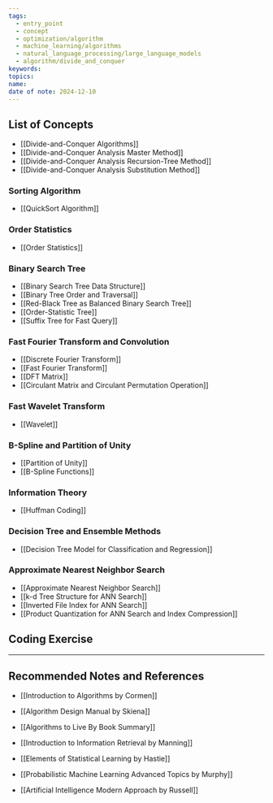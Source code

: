 ```yaml
---
tags:
  - entry_point
  - concept
  - optimization/algorithm
  - machine_learning/algorithms
  - natural_language_processing/large_language_models
  - algorithm/divide_and_conquer
keywords: 
topics: 
name: 
date of note: 2024-12-10
---
```


## List of Concepts

- [[Divide-and-Conquer Algorithms]]
- [[Divide-and-Conquer Analysis Master Method]]
- [[Divide-and-Conquer Analysis Recursion-Tree Method]]
- [[Divide-and-Conquer Analysis Substitution Method]]

### Sorting Algorithm

- [[QuickSort Algorithm]]

### Order Statistics

- [[Order Statistics]]

### Binary Search Tree

- [[Binary Search Tree Data Structure]]
- [[Binary Tree Order and Traversal]]
- [[Red-Black Tree as Balanced Binary Search Tree]]
- [[Order-Statistic Tree]]
- [[Suffix Tree for Fast Query]]

### Fast Fourier Transform and Convolution

- [[Discrete Fourier Transform]]
- [[Fast Fourier Transform]]
- [[DFT Matrix]]
- [[Circulant Matrix and Circulant Permutation Operation]]

### Fast Wavelet Transform

- [[Wavelet]]

### B-Spline and Partition of Unity

- [[Partition of Unity]]
- [[B-Spline Functions]]

### Information Theory

- [[Huffman Coding]]


### Decision Tree and Ensemble Methods

- [[Decision Tree Model for Classification and Regression]]

### Approximate Nearest Neighbor Search

- [[Approximate Nearest Neighbor Search]]
- [[k-d Tree Structure for ANN Search]]
- [[Inverted File Index for ANN Search]]
- [[Product Quantization for ANN Search and Index Compression]]





## Coding Exercise








-----------
##  Recommended Notes and References



- [[Introduction to Algorithms by Cormen]]
- [[Algorithm Design Manual by Skiena]]
- [[Algorithms to Live By Book Summary]]

- [[Introduction to Information Retrieval by Manning]]


- [[Elements of Statistical Learning by Hastie]]
- [[Probabilistic Machine Learning Advanced Topics by Murphy]] 
- [[Artificial Intelligence Modern Approach by Russell]]